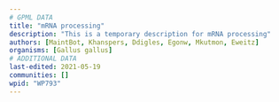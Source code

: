 ```yaml
---
# GPML DATA
title: "mRNA processing"
description: "This is a temporary description for mRNA processing"
authors: [MaintBot, Khanspers, Ddigles, Egonw, Mkutmon, Eweitz]
organisms: [Gallus gallus]
# ADDITIONAL DATA
last-edited: 2021-05-19
communities: []
wpid: "WP793"
---
```

